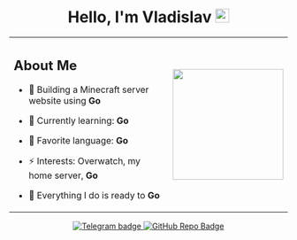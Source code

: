 <div align="center">
   <h1>Hello, I'm Vladislav <img src="https://media.giphy.com/media/hvRJCLFzcasrR4ia7z/giphy.gif" width="25px"> </h1>
</div>
<table align="center">
  <tr>
    <td>

<h2>About Me</h2>

- 🔭 Building a Minecraft server website using **Go**  
- 🌱 Currently learning: **Go**  
- 💬 Favorite language: **Go**  
- ⚡ Interests: Overwatch, my home server, **Go**  
- 🚀 Everything I do is ready to **Go**

    </td>
    <td>
      <img src="https://media1.tenor.com/m/iIll9Rs1Wp4AAAAC/dancing-cat-dance.gif" width="200px">
    </td>
  </tr>
</table>



<div id="badges" align="center">
  <a href="https://t.me/vladislav_bezmaternih">
    <img src="https://img.shields.io/badge/Telegram-blue?logo=telegram&logoColor=white&style=for-the-badge" alt="Telegram badge"/>
  </a>
   
   <a href="https://github.com/tytapory/gbs">
     <img src="https://img.shields.io/badge/GitHub Repo-gbs-black?logo=github&style=for-the-badge" alt="GitHub Repo Badge"/>
   </a>
</div>



